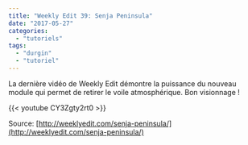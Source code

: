 ```yaml
---
title: "Weekly Edit 39: Senja Peninsula"
date: "2017-05-27"
categories: 
  - "tutoriels"
tags: 
  - "durgin"
  - "tutoriel"
---
```


La dernière vidéo de Weekly Edit démontre la puissance du nouveau module qui permet de retirer le voile atmosphérique. Bon visionnage !

{{< youtube CY3Zgty2rt0 >}}

Source: [http://weeklyedit.com/senja-peninsula/](http://weeklyedit.com/senja-peninsula/)

